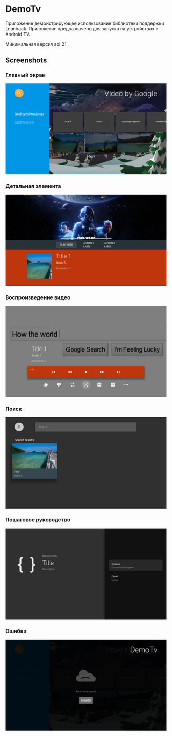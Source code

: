 # DemoTv
Приложение демонстрирующее использование библиотеки поддержки Leanback. Приложение предназначено 
для запуска на устройствах с Android TV.

Минимальная версия api 21

## Screenshots
### Главный экран
![alt главный экран](https://raw.githubusercontent.com/bupyc9/DemoTv/master/screenshots/1-browse-fragment.png)

### Детальная элемента
![alt детальная элемента](https://raw.githubusercontent.com/bupyc9/DemoTv/master/screenshots/2-details-fragment.png)

### Воспроизведение видео
![alt воспроизведение видео](https://raw.githubusercontent.com/bupyc9/DemoTv/master/screenshots/6-playback-fragment.png)

### Поиск
![alt поиск](https://raw.githubusercontent.com/bupyc9/DemoTv/master/screenshots/3-search-fragment.png)

### Пошаговое руководство
![alt пошаговое руководство](https://raw.githubusercontent.com/bupyc9/DemoTv/master/screenshots/4-guided-step-fragment.png)

### Ошибка
![alt ошибка](https://raw.githubusercontent.com/bupyc9/DemoTv/master/screenshots/5-error-fragment.png)